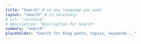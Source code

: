 ```yaml
---
title: "Search" # in any language you want
layout: "search" # is necessary
# url: "/archive"
# description: "Description for Search"
summary: "search"
placeholder: "Search for blog posts, topics, keywords..."
---
```

